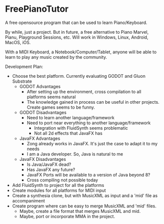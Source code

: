 # FreePianoTutor
A free opensource program that can be used to learn Piano/Keyboard.

By while, just a project. But in future, a free alternative to Piano Marvel, Pianu, Playground Sessions, etc.
Will work in Windows, Linux, Android, MacOS, iOS.

With a MIDI Keyboard, a Notebook/Computer/Tablet, anyone will be able to learn to play any music created by the community.

Development Plan:
 * Choose the best platform. Currently evaluating GODOT and Gluon Substrate
   * GODOT Advantages
     * After setting up the environment, cross compilation to all platforms seems natural
     * The knowledge gained in process can be useful in other projects. Create games seems to be funny.
   * GODOT Disadvantages
     * Need to learn another language/framework
     * Need to port near everything to another language/framework
       * Integration with FluidSynth seems problematic
       * Not all 2d effects that JavaFX has
   * JavaFX Advantages
     * Zong already works in JavaFX. It's just the case to adapt it to my needs
     * I am a Java developer. So, Java is natural to me
   * JavaFX Disadvantages
     * Is Java/JavaFX dead?
     * Has JavaFX any future?
     * JavaFX Ports will be available to a version of Java beyond 8?
     * Cross compiling not possible today
 * Add FluidSynth to project for all the platforms
 * Create modules for all platforms for MIDI input
 * Create a synthesia clone, but with MusicXML as input and a 'mid' file as accompaniment
 * Create program where can be easy to merge MusicXML and 'mid' files.
   * Maybe, create a file format that merges MusicXML and mid.
   * Maybe, port or incorporate MMA in the project.
